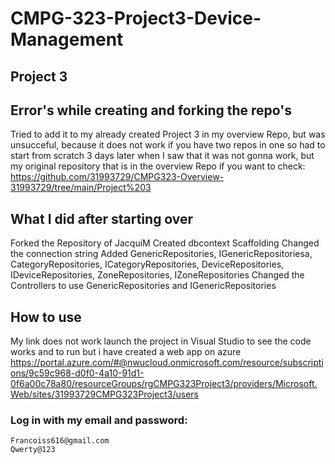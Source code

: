 # CMPG-323-Project3-Device-Management
## Project 3

## Error's while creating and forking the repo's
Tried to add it to my already created Project 3 in my overview Repo, but was unsucceful, because it does not work if you have two repos in one so had to start from scratch 3 days later
when I saw that it was not gonna work, but my original repository that is in the overview Repo if you want to check:
https://github.com/31993729/CMPG323-Overview-31993729/tree/main/Project%203

## What I did after starting over 
Forked the Repository of JacquiM
Created dbcontext Scaffolding
Changed the connection string
Added GenericRepositories, IGenericRepositoriesa, CategoryRepositories, ICategoryRepositories, DeviceRepositories, IDeviceRepositories, ZoneRepositories, IZoneRepositories
Changed the Controllers to use GenericRepositories and IGenericRepositories

## How to use
My link does not work launch the project in Visual Studio to see the code works and to run but i have created a web app on azure https://portal.azure.com/#@nwucloud.onmicrosoft.com/resource/subscriptions/9c59c968-d0f0-4a10-91d1-0f6a00c78a80/resourceGroups/rgCMPG323Project3/providers/Microsoft.Web/sites/31993729CMPG323Project3/users

### Log in with my email and password:
    Francoiss616@gmail.com
    Qwerty@123

